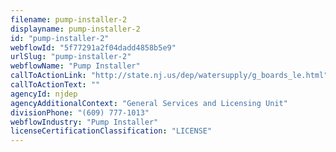 ```yaml
---
filename: pump-installer-2
displayname: pump-installer-2
id: "pump-installer-2"
webflowId: "5f77291a2f04dadd4858b5e9"
urlSlug: "pump-installer-2"
webflowName: "Pump Installer"
callToActionLink: "http://state.nj.us/dep/watersupply/g_boards_le.html"
callToActionText: ""
agencyId: njdep
agencyAdditionalContext: "General Services and Licensing Unit"
divisionPhone: "(609) 777-1013"
webflowIndustry: "Pump Installer"
licenseCertificationClassification: "LICENSE"
---
```

